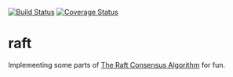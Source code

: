 [![Build Status](https://travis-ci.org/raitraidma/raft.svg?branch=master)](https://travis-ci.org/raitraidma/raft)
[![Coverage Status](https://coveralls.io/repos/github/raitraidma/raft/badge.svg?branch=master)](https://coveralls.io/github/raitraidma/raft?branch=master)

# raft

Implementing some parts of [The Raft Consensus Algorithm](https://raft.github.io/) for fun.